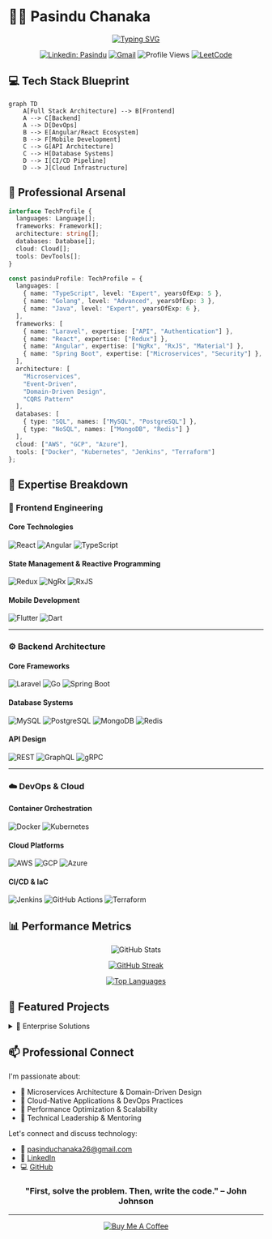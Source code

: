 # 👨‍💻 Pasindu Chanaka

<div align="center">
  
  [![Typing SVG](https://readme-typing-svg.herokuapp.com?font=JetBrains+Mono&weight=600&size=30&pause=1000&color=3178C6&width=600&lines=Senior+Software+Engineer;Full+Stack+Architecture+Expert;Cloud+%26+DevOps+Enthusiast;Performance+Optimization+Wizard)](https://git.io/typing-svg)
  
  [![Linkedin: Pasindu](https://img.shields.io/badge/-Pasindu-blue?style=flat-square&logo=Linkedin&logoColor=white&link=https://www.linkedin.com/in/pasindu-chanaka/)](https://www.linkedin.com/in/pasindu-chanaka/)
  [![Gmail](https://img.shields.io/badge/-Gmail-c14438?style=flat-square&logo=Gmail&logoColor=white&link=mailto:pasinduchanaka26@gmail.com)](mailto:pasinduchanaka26@gmail.com)
  ![Profile Views](https://komarev.com/ghpvc/?username=pasinduchanaka&color=brightgreen)
  [![LeetCode](https://img.shields.io/badge/LeetCode-FFA116?style=flat-square&logo=LeetCode&logoColor=black)](https://leetcode.com/pasinduchanaka)

</div>

## 💻 Tech Stack Blueprint

```mermaid
graph TD
    A[Full Stack Architecture] --> B[Frontend]
    A --> C[Backend]
    A --> D[DevOps]
    B --> E[Angular/React Ecosystem]
    B --> F[Mobile Development]
    C --> G[API Architecture]
    C --> H[Database Systems]
    D --> I[CI/CD Pipeline]
    D --> J[Cloud Infrastructure]
```

## 🎯 Professional Arsenal

```typescript
interface TechProfile {
  languages: Language[];
  frameworks: Framework[];
  architecture: string[];
  databases: Database[];
  cloud: Cloud[];
  tools: DevTools[];
}

const pasinduProfile: TechProfile = {
  languages: [
    { name: "TypeScript", level: "Expert", yearsOfExp: 5 },
    { name: "Golang", level: "Advanced", yearsOfExp: 3 },
    { name: "Java", level: "Expert", yearsOfExp: 6 },
  ],
  frameworks: [
    { name: "Laravel", expertise: ["API", "Authentication"] },
    { name: "React", expertise: ["Redux"] },
    { name: "Angular", expertise: ["NgRx", "RxJS", "Material"] },
    { name: "Spring Boot", expertise: ["Microservices", "Security"] },
  ],
  architecture: [
    "Microservices",
    "Event-Driven",
    "Domain-Driven Design",
    "CQRS Pattern"
  ],
  databases: [
    { type: "SQL", names: ["MySQL", "PostgreSQL"] },
    { type: "NoSQL", names: ["MongoDB", "Redis"] }
  ],
  cloud: ["AWS", "GCP", "Azure"],
  tools: ["Docker", "Kubernetes", "Jenkins", "Terraform"]
};
```

## 🚀 Expertise Breakdown

### 🎨 Frontend Engineering

#### Core Technologies
![React](https://img.shields.io/badge/React-61DAFB?style=for-the-badge&logo=react&logoColor=black)
![Angular](https://img.shields.io/badge/Angular-DD0031?style=for-the-badge&logo=angular&logoColor=white)
![TypeScript](https://img.shields.io/badge/TypeScript-3178C6?style=for-the-badge&logo=typescript&logoColor=white)

#### State Management & Reactive Programming
![Redux](https://img.shields.io/badge/Redux-764ABC?style=for-the-badge&logo=redux&logoColor=white)
![NgRx](https://img.shields.io/badge/NgRx-BA2BD2?style=for-the-badge&logo=reactiveX&logoColor=white)
![RxJS](https://img.shields.io/badge/RxJS-B7178C?style=for-the-badge&logo=reactivex&logoColor=white)

#### Mobile Development
![Flutter](https://img.shields.io/badge/Flutter-02569B?style=for-the-badge&logo=flutter&logoColor=white)
![Dart](https://img.shields.io/badge/Dart-0175C2?style=for-the-badge&logo=dart&logoColor=white)

---

### ⚙️ Backend Architecture

#### Core Frameworks
![Laravel](https://img.shields.io/badge/Laravel-FF2D20?style=for-the-badge&logo=laravel&logoColor=white)
![Go](https://img.shields.io/badge/Go-00ADD8?style=for-the-badge&logo=go&logoColor=white)
![Spring Boot](https://img.shields.io/badge/Spring_Boot-6DB33F?style=for-the-badge&logo=spring-boot&logoColor=white)

#### Database Systems
![MySQL](https://img.shields.io/badge/MySQL-4479A1?style=for-the-badge&logo=mysql&logoColor=white)
![PostgreSQL](https://img.shields.io/badge/PostgreSQL-316192?style=for-the-badge&logo=postgresql&logoColor=white)
![MongoDB](https://img.shields.io/badge/MongoDB-47A248?style=for-the-badge&logo=mongodb&logoColor=white)
![Redis](https://img.shields.io/badge/Redis-DC382D?style=for-the-badge&logo=redis&logoColor=white)

#### API Design
![REST](https://img.shields.io/badge/REST-02569B?style=for-the-badge&logo=swagger&logoColor=white)
![GraphQL](https://img.shields.io/badge/GraphQL-E10098?style=for-the-badge&logo=graphql&logoColor=white)
![gRPC](https://img.shields.io/badge/gRPC-244c5a?style=for-the-badge&logo=grpc&logoColor=white)

---

### ☁️ DevOps & Cloud

#### Container Orchestration
![Docker](https://img.shields.io/badge/Docker-2496ED?style=for-the-badge&logo=docker&logoColor=white)
![Kubernetes](https://img.shields.io/badge/Kubernetes-326CE5?style=for-the-badge&logo=kubernetes&logoColor=white)

#### Cloud Platforms
![AWS](https://img.shields.io/badge/AWS-232F3E?style=for-the-badge&logo=amazon-aws&logoColor=white)
![GCP](https://img.shields.io/badge/Google_Cloud-4285F4?style=for-the-badge&logo=google-cloud&logoColor=white)
![Azure](https://img.shields.io/badge/Azure-0089D6?style=for-the-badge&logo=microsoft-azure&logoColor=white)

#### CI/CD & IaC
![Jenkins](https://img.shields.io/badge/Jenkins-D24939?style=for-the-badge&logo=jenkins&logoColor=white)
![GitHub Actions](https://img.shields.io/badge/GitHub_Actions-2088FF?style=for-the-badge&logo=github-actions&logoColor=white)
![Terraform](https://img.shields.io/badge/Terraform-7B42BC?style=for-the-badge&logo=terraform&logoColor=white)


## 📊 Performance Metrics

<div align="center">

![GitHub Stats](https://github-readme-stats.vercel.app/api?username=pasinduchanaka&show_icons=true&theme=github_dark&hide_border=true&count_private=true)

[![GitHub Streak](https://github-readme-streak-stats.herokuapp.com/?user=pasinduchanaka&theme=github-dark-blue&hide_border=true)](https://git.io/streak-stats)

[![Top Languages](https://github-readme-stats.vercel.app/api/top-langs/?username=pasinduchanaka&layout=compact&theme=github_dark&hide_border=true&langs_count=8)](https://github.com/pasinduchanaka)

</div>

## 🌟 Featured Projects

<details>
<summary>🚀 Enterprise Solutions</summary>

1. **Microservices Architecture Implementation**
   - Built scalable microservices using Spring Boot & Kubernetes
   - Implemented event-driven architecture with Apache Kafka
   - Achieved 99.99% uptime with zero-downtime deployments

2. **Cloud-Native E-commerce Platform**
   - Developed using Angular & Spring Boot microservices
   - Implemented CQRS pattern for scalability
   - Containerized with Docker & orchestrated using Kubernetes
</details>

## 📫 Professional Connect

I'm passionate about:
- 🎯 Microservices Architecture & Domain-Driven Design
- 🌱 Cloud-Native Applications & DevOps Practices
- 🔧 Performance Optimization & Scalability
- 🤝 Technical Leadership & Mentoring

Let's connect and discuss technology:
- 📧 [pasinduchanaka26@gmail.com](mailto:pasinduchanaka26@gmail.com)
- 💼 [LinkedIn](https://www.linkedin.com/in/pasindu-chanaka/)
- 💻 [GitHub](https://github.com/pasinduchanaka)

<div align="center">

### "First, solve the problem. Then, write the code." – John Johnson

---
[![Buy Me A Coffee](https://img.shields.io/badge/Buy%20Me%20A%20Coffee-FFDD00?style=for-the-badge&logo=buy-me-a-coffee&logoColor=black)](https://www.buymeacoffee.com/pasinduchanaka)

</div>
